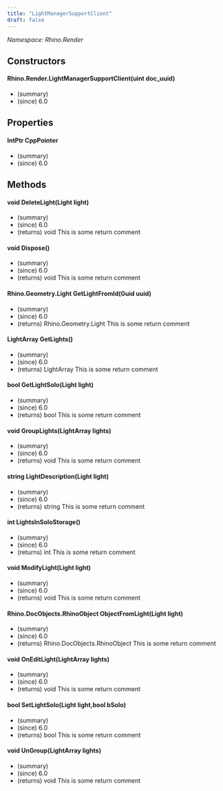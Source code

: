 ```yaml
---
title: "LightManagerSupportClient"
draft: false
---
```


*Namespace: Rhino.Render*
## Constructors
#### Rhino.Render.LightManagerSupportClient(uint doc_uuid)
- (summary) 
- (since) 6.0
## Properties
#### IntPtr CppPointer
- (summary) 
- (since) 6.0
## Methods
#### void DeleteLight(Light light)
- (summary) 
- (since) 6.0
- (returns) void This is some return comment
#### void Dispose()
- (summary) 
- (since) 6.0
- (returns) void This is some return comment
#### Rhino.Geometry.Light GetLightFromId(Guid uuid)
- (summary) 
- (since) 6.0
- (returns) Rhino.Geometry.Light This is some return comment
#### LightArray GetLights()
- (summary) 
- (since) 6.0
- (returns) LightArray This is some return comment
#### bool GetLightSolo(Light light)
- (summary) 
- (since) 6.0
- (returns) bool This is some return comment
#### void GroupLights(LightArray lights)
- (summary) 
- (since) 6.0
- (returns) void This is some return comment
#### string LightDescription(Light light)
- (summary) 
- (since) 6.0
- (returns) string This is some return comment
#### int LightsInSoloStorage()
- (summary) 
- (since) 6.0
- (returns) int This is some return comment
#### void ModifyLight(Light light)
- (summary) 
- (since) 6.0
- (returns) void This is some return comment
#### Rhino.DocObjects.RhinoObject ObjectFromLight(Light light)
- (summary) 
- (since) 6.0
- (returns) Rhino.DocObjects.RhinoObject This is some return comment
#### void OnEditLight(LightArray lights)
- (summary) 
- (since) 6.0
- (returns) void This is some return comment
#### bool SetLightSolo(Light light,bool bSolo)
- (summary) 
- (since) 6.0
- (returns) bool This is some return comment
#### void UnGroup(LightArray lights)
- (summary) 
- (since) 6.0
- (returns) void This is some return comment
